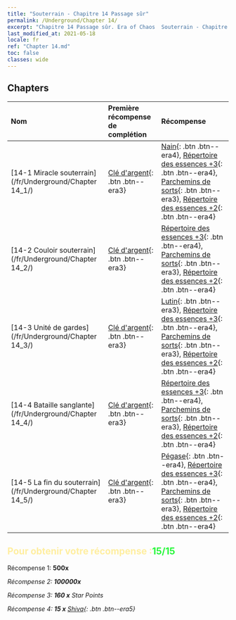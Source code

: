 ```yaml
---
title: "Souterrain - Chapitre 14 Passage sûr"
permalink: /Underground/Chapter 14/
excerpt: "Chapitre 14 Passage sûr. Era of Chaos  Souterrain - Chapitre 14. Passage sûr"
last_modified_at: 2021-05-18
locale: fr
ref: "Chapter 14.md"
toc: false
classes: wide
---
```


## Chapters

  | Nom |  Première récompense de complétion | Récompense |
  |:------------|:------------|:------------| 
  | [14-1 Miracle souterrain](/fr/Underground/Chapter 14_1/) | [Clé d'argent](/ItemsFR/con_693/){: .btn .btn--era3} | [Nain](/ItemsFR/unt_200/){: .btn .btn--era4}, [Répertoire des essences +3](/ItemsFR/mat_60/){: .btn .btn--era4}, [Parchemins de sorts](/ItemsFR/con_694/){: .btn .btn--era3}, [Répertoire des essences +2](/ItemsFR/mat_53/){: .btn .btn--era4} |
  | [14-2 Couloir souterrain](/fr/Underground/Chapter 14_2/) | [Clé d'argent](/ItemsFR/con_693/){: .btn .btn--era3} | [Répertoire des essences +3](/ItemsFR/mat_60/){: .btn .btn--era4}, [Parchemins de sorts](/ItemsFR/con_694/){: .btn .btn--era3}, [Répertoire des essences +2](/ItemsFR/mat_53/){: .btn .btn--era4} |
  | [14-3 Unité de gardes](/fr/Underground/Chapter 14_3/) | [Clé d'argent](/ItemsFR/con_693/){: .btn .btn--era3} | [Lutin](/ItemsFR/unt_235/){: .btn .btn--era3}, [Répertoire des essences +3](/ItemsFR/mat_60/){: .btn .btn--era4}, [Parchemins de sorts](/ItemsFR/con_694/){: .btn .btn--era3}, [Répertoire des essences +2](/ItemsFR/mat_53/){: .btn .btn--era4} |
  | [14-4 Bataille sanglante](/fr/Underground/Chapter 14_4/) | [Clé d'argent](/ItemsFR/con_693/){: .btn .btn--era3} | [Répertoire des essences +3](/ItemsFR/mat_60/){: .btn .btn--era4}, [Parchemins de sorts](/ItemsFR/con_694/){: .btn .btn--era3}, [Répertoire des essences +2](/ItemsFR/mat_53/){: .btn .btn--era4} |
  | [14-5 La fin du souterrain](/fr/Underground/Chapter 14_5/) | [Clé d'argent](/ItemsFR/con_693/){: .btn .btn--era3} | [Pégase](/ItemsFR/unt_202/){: .btn .btn--era4}, [Répertoire des essences +3](/ItemsFR/mat_60/){: .btn .btn--era4}, [Parchemins de sorts](/ItemsFR/con_694/){: .btn .btn--era3}, [Répertoire des essences +2](/ItemsFR/mat_53/){: .btn .btn--era4} |


## <span style="color: #ffeea0">Pour obtenir votre récompense :</span><span style="color: #27f73a">15/15</span>

 Récompense 1:  **500x** <i class="fas fa-gem"/>

 Récompense 2:  **100000x** <i class="fas fa-coins"/>

 Récompense 3: **160 x** Star Points

 Récompense 4: **15 x** [Shiva](/ItemsFR/her_376/){: .btn .btn--era5}

